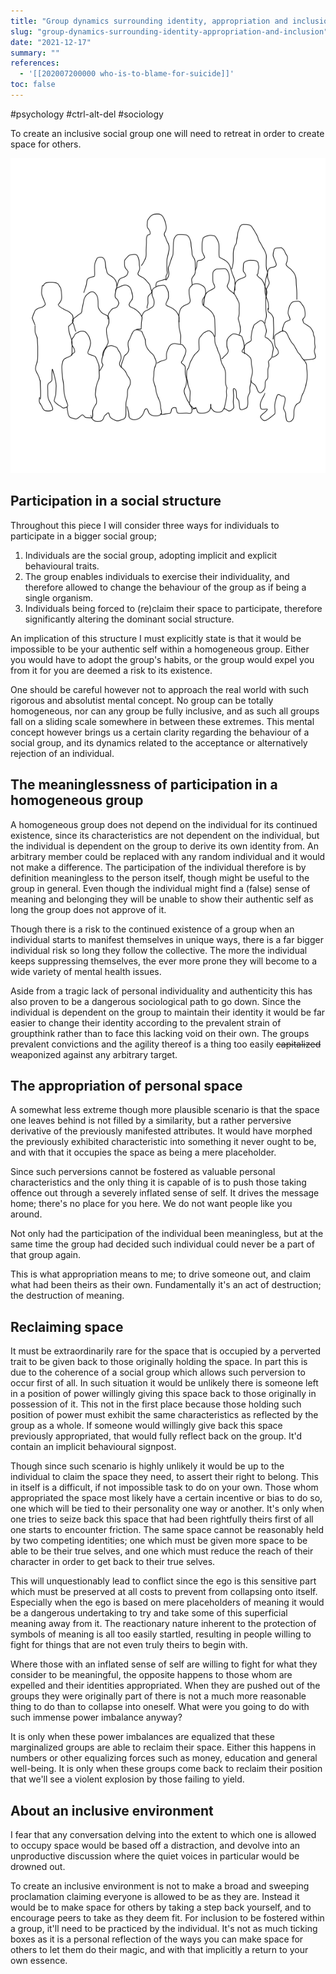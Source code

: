 ```yaml
---
title: "Group dynamics surrounding identity, appropriation and inclusion"
slug: "group-dynamics-surrounding-identity-appropriation-and-inclusion"
date: "2021-12-17"
summary: ""
references: 
  - '[[202007200000 who-is-to-blame-for-suicide]]'
toc: false
---
```


#psychology #ctrl-alt-del #sociology

To create an inclusive social group one will need to retreat in order to create space for others.

![Group-of-People-01.png](/uploads/Group_of_People_01_c66bf70699.png)

## Participation in a social structure
Throughout this piece I will consider three ways for individuals to participate in a bigger social group;

1. Individuals are the social group, adopting implicit and explicit behavioural traits.
2. The group enables individuals to exercise their individuality, and therefore allowed to change the behaviour of the group as if being a single organism.
3. Individuals being forced to (re)claim their space to participate, therefore significantly altering the dominant social structure.

An implication of this structure I must explicitly state is that it would be impossible to be your authentic self within a homogeneous group. Either you would have to adopt the group's habits, or the group would expel you from it for you are deemed a risk to its existence.

One should be careful however not to approach the real world with such rigorous and absolutist mental concept. No group can be totally homogeneous, nor can any group be fully inclusive, and as such all groups fall on a sliding scale somewhere in between these extremes. This mental concept however brings us a certain clarity regarding the behaviour of a social group, and its dynamics related to the acceptance or alternatively rejection of an individual. 

## The meaninglessness of participation in a homogeneous group
A homogeneous group does not depend on the individual for its continued existence, since its characteristics are not dependent on the individual, but the individual is dependent on the group to derive its own identity from. An arbitrary member could be replaced with any random individual and it would not make a difference. The participation of the individual therefore is by definition meaningless to the person itself, though might be useful to the group in general. Even though the individual might find a (false) sense of meaning and belonging they will be unable to show their authentic self as long the group does not approve of it.

Though there is a risk to the continued existence of a group when an individual starts to manifest themselves in unique ways, there is a far bigger individual risk so long they follow the collective. The more the individual keeps suppressing themselves, the ever more prone they will become to a wide variety of mental health issues.

Aside from a tragic lack of personal individuality and authenticity this has also proven to be a dangerous sociological path to go down. Since the individual is dependent on the group to maintain their identity it would be far easier to change their identity according to the prevalent strain of groupthink rather than to face this lacking void on their own. The groups prevalent convictions and the agility thereof is a thing too easily ~~capitalized~~ weaponized against any arbitrary target.

## The appropriation of personal space
A somewhat less extreme though more plausible scenario is that the space one leaves behind is not filled by a similarity, but a rather perversive derivative of the previously manifested attributes. It would have morphed the previously exhibited characteristic into something it never ought to be, and with that it occupies the space as being a mere placeholder.

Since such perversions cannot be fostered as valuable personal characteristics and the only thing it is capable of is to push those taking offence out through a severely inflated sense of self. It drives the message home; there's no place for you here. We do not want people like you around.

Not only had the participation of the individual been meaningless, but at the same time the group had decided such individual could never be a part of that group again.

This is what appropriation means to me; to drive someone out, and claim what had been theirs as their own. Fundamentally it's an act of destruction; the destruction of meaning.

## Reclaiming space
It must be extraordinarily rare for the space that is occupied by a perverted trait to be given back to those originally holding the space. In part this is due to the coherence of a social group which allows such perversion to occur first of all. In such situation it would be unlikely there is someone left in a position of power willingly giving this space back to those originally in possession of it. This not in the first place because those holding such position of power must exhibit the same characteristics as reflected by the group as a whole. If someone would willingly give back this space previously appropriated, that would fully reflect back on the group. It'd contain an implicit behavioural signpost.

Though since such scenario is highly unlikely it would be up to the individual to claim the space they need, to assert their right to belong. This in itself is a difficult, if not impossible task to do on your own. Those whom appropriated the space most likely have a certain incentive or bias to do so, one which will be tied to their personality one way or another. It's only when one tries to seize back this space that had been rightfully theirs first of all one starts to encounter friction. The same space cannot be reasonably held by two competing identities; one which must be given more space to be able to be their true selves, and one which must reduce the reach of their character in order to get back to their true selves. 

This will unquestionably lead to conflict since the ego is this sensitive part which must be preserved at all costs to prevent from collapsing onto itself. Especially when the ego is based on mere placeholders of meaning it would be a dangerous undertaking to try and take some of this superficial meaning away from it. The reactionary nature inherent to the protection of symbols of meaning is all too easily startled, resulting in people willing to fight for things that are not even truly theirs to begin with.

Where those with an inflated sense of self are willing to fight for what they consider to be meaningful, the opposite happens to those whom are expelled and their identities appropriated. When they are pushed out of the groups they were originally part of there is not a much more reasonable thing to do than to collapse into oneself. What were you going to do with such immense power imbalance anyway?

It is only when these power imbalances are equalized that these marginalized groups are able to reclaim their space. Either this happens in numbers or other equalizing forces such as money, education and general well-being. It is only when these groups come back to reclaim their position that we'll see a violent explosion by those failing to yield. 

## About an inclusive environment
I fear that any conversation delving into the extent to which one is allowed to occupy space would be based off a distraction, and devolve into an unproductive discussion where the quiet voices in particular would be drowned out.

To create an inclusive environment is not to make a broad and sweeping proclamation claiming everyone is allowed to be as they are. Instead it would be to make space for others by taking a step back yourself, and to encourage peers to take as they deem fit. For inclusion to be fostered within a group, it'll need to be practiced by the individual. It's not as much ticking boxes as it is a personal reflection of the ways you can make space for others to let them do their magic, and with that implicitly a return to your own essence.
